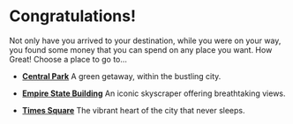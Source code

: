 # Congratulations!

Not only have you arrived to your destination, while you were on your way, you found some money that you can spend on any place you want. How Great! Choose a place to go to…

* **[Central Park](central-park.md)** A green getaway, within the bustling city.

* **[Empire State Building](empire-state.md)** An iconic skyscraper offering breathtaking views.

* **[Times Square](times-square.md)** The vibrant heart of the city that never sleeps.
